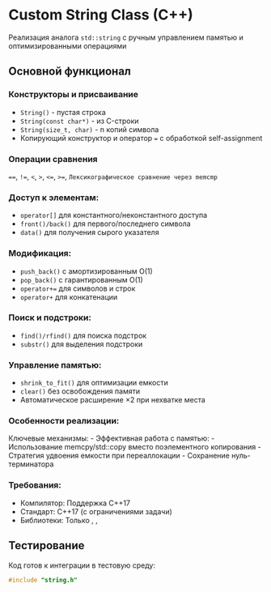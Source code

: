 # Custom String Class (C++)

Реализация аналога `std::string` с ручным управлением памятью и оптимизированными операциями

## Основной функционал

### Конструкторы и присваивание
- `String()` - пустая строка
- `String(const char*)` - из C-строки
- `String(size_t, char)` - n копий символа
- Копирующий конструктор и оператор `=` с обработкой self-assignment

### Операции сравнения
`==`, `!=`, `<`, `>`, `<=`, `>=`, `Лексикографическое сравнение через memcmp`
### Доступ к элементам:
- `operator[]` для константного/неконстантного доступа
- `front()/back()` для первого/последнего символа
- `data()` для получения сырого указателя

### Модификация:
- `push_back()` с амортизированным O(1)
- `pop_back()` с гарантированным O(1)
- `operator+=` для символов и строк
- `operator+` для конкатенации

### Поиск и подстроки:
- `find()/rfind()` для поиска подстрок
- `substr()` для выделения подстроки

### Управление памятью:
- `shrink_to_fit()` для оптимизации емкости
- `clear()` без освобождения памяти
- Автоматическое расширение ×2 при нехватке места

### Особенности реализации:
Ключевые механизмы:
    - Эффективная работа с памятью:
        - Использование memcpy/std::copy вместо поэлементного копирования
        - Стратегия удвоения емкости при переаллокации
        - Сохранение нуль-терминатора

### Требования:
- Компилятор: Поддержка C++17
- Стандарт: C++17 (с ограничениями задачи)
- Библиотеки: Только <iostream>, <cstring>, <algorithm>

## Тестирование
Код готов к интеграции в тестовую среду:
```cpp
#include "string.h"
